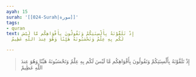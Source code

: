 ```yaml
---
ayah: 15
surah: '[[024-Surah|سورة]]'
tags:
- quran
text: إِذْ تَلَقَّوْنَهُ بِأَلْسِنَتِكُمْ وَتَقُولُونَ بِأَفْوَاهِكُم مَّا لَيْسَ
  لَكُم بِهِ عِلْمٌ وَتَحْسَبُونَهُ هَيِّنًا وَهُوَ عِندَ اللَّهِ عَظِيمٌ

---
```

> إِذْ تَلَقَّوْنَهُ بِأَلْسِنَتِكُمْ وَتَقُولُونَ بِأَفْوَاهِكُم مَّا لَيْسَ لَكُم بِهِ عِلْمٌ وَتَحْسَبُونَهُ هَيِّنًا وَهُوَ عِندَ اللَّهِ عَظِيمٌ
